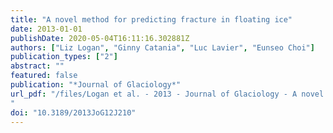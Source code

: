 ```yaml
---
title: "A novel method for predicting fracture in floating ice"
date: 2013-01-01
publishDate: 2020-05-04T16:11:16.302881Z
authors: ["Liz Logan", "Ginny Catania", "Luc Lavier", "Eunseo Choi"]
publication_types: ["2"]
abstract: ""
featured: false
publication: "*Journal of Glaciology*"
url_pdf: "/files/Logan et al. - 2013 - Journal of Glaciology - A novel method for predicting fracture in floating ice.pdf
"
doi: "10.3189/2013JoG12J210"
---
```


